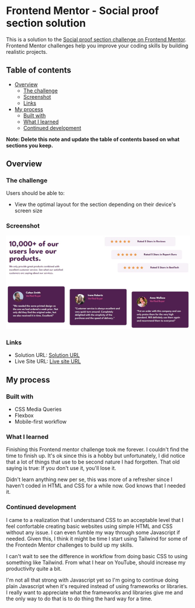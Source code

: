 # Frontend Mentor - Social proof section solution

This is a solution to the [Social proof section challenge on Frontend Mentor](https://www.frontendmentor.io/challenges/social-proof-section-6e0qTv_bA). Frontend Mentor challenges help you improve your coding skills by building realistic projects. 

## Table of contents

- [Overview](#overview)
  - [The challenge](#the-challenge)
  - [Screenshot](#screenshot)
  - [Links](#links)
- [My process](#my-process)
  - [Built with](#built-with)
  - [What I learned](#what-i-learned)
  - [Continued development](#continued-development)


**Note: Delete this note and update the table of contents based on what sections you keep.**

## Overview

### The challenge

Users should be able to:

- View the optimal layout for the section depending on their device's screen size

### Screenshot

![desktop](/desktop.jpg)

### Links

- Solution URL: [Solution URL](https://github.com/UnknownBuilder/FEmentor_social-proof/)
- Live Site URL: [Live site URL](https://unknownbuilder.github.io/FEmentor_social-proof/)

## My process

### Built with

- CSS Media Queries
- Flexbox
- Mobile-first workflow

### What I learned

Finishing this Frontend mentor challenge took me forever. I couldn't find the time to finish up. It's ok since this is a hobby but unfortunately, I did notice that a lot of things that use to be second nature I had forgotten. That old saying is true: If you don't use it, you'll lose it. 

Didn't learn anything new per se, this was more of a refresher since I haven't coded in HTML and CSS for a while now. God knows that I needed it. 

### Continued development

I came to a realization that I understsand CSS to an acceptable level that I feel confortable creating basic websites using simple HTML and CSS without any issue. I can even fumble my way through some Javascript if needed. Given this, I think it might be time I start using Tailwind for some of the Frontedn Mentor challenges to build up my skills. 

I can't wait to see the difference in workflow from doing basic CSS to using something like Tailwind. From what I hear on YouTube, should increase my productivity quite a bit. 

I'm not all that strong with Javascript yet so I'm going to continue doing plain Javascript when it's required instead of using frameworks or libraries. I really want to appreciate what the frameworks and libraries give me and the only way to do that is to do thing the hard way for a time. 
